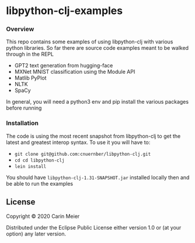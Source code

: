# libpython-clj-examples

### Overview

This repo contains some examples of using libpython-clj with various python libraries.
So far there are source code examples meant to be walked through in the REPL

- GPT2 text generation from hugging-face
- MXNet MNIST classification using the Module API
- Matlib PyPlot
- NLTK
- SpaCy

In general, you will need a python3 env and pip install the various packages
before running


### Installation

The code is using the most recent snapshot from libpython-clj to get the latest and greatest interop syntax. To use it you will have to:

* `git clone git@github.com:cnuernber/libpython-clj.git`
* `cd cd libpython-clj`
* `lein install`

You should have `libpython-clj-1.31-SNAPSHOT.jar` installed locally then and be able to run the examples


## License

Copyright © 2020 Carin Meier

Distributed under the Eclipse Public License either version 1.0 or (at
your option) any later version.
